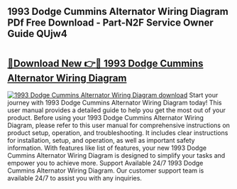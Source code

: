 ## 1993 Dodge Cummins Alternator Wiring Diagram PDf Free Download - Part-N2F Service Owner Guide QUjw4

# <h2><a href="http://dfl68w.blite.top/?on=1993+Dodge+Cummins+Alternator+Wiring+Diagram">🔗Download New 👉🔴 1993 Dodge Cummins Alternator Wiring Diagram</a></h2>

[![1993 Dodge Cummins Alternator Wiring Diagram download](https://i.imgur.com/lujVjoI.png)](http://dfl68w.blite.top/?on=1993+Dodge+Cummins+Alternator+Wiring+Diagram)
Start your journey with 1993 Dodge Cummins Alternator Wiring Diagram today! This user manual provides a detailed guide to help you get the most out of your product. Before using your 1993 Dodge Cummins Alternator Wiring Diagram, please refer to this user manual for comprehensive instructions on product setup, operation, and troubleshooting. It includes clear instructions for installation, setup, and operation, as well as important safety information. With features like list of features, your new 1993 Dodge Cummins Alternator Wiring Diagram is designed to simplify your tasks and empower you to achieve more. Support Available 24/7 1993 Dodge Cummins Alternator Wiring Diagram. Our customer support team is available 24/7 to assist you with any inquiries.
